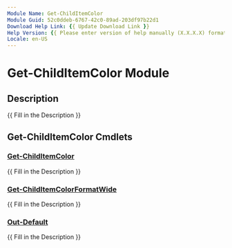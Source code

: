 ```yaml
---
Module Name: Get-ChildItemColor
Module Guid: 52c0ddeb-6767-42c0-89ad-203df97b22d1
Download Help Link: {{ Update Download Link }}
Help Version: {{ Please enter version of help manually (X.X.X.X) format }}
Locale: en-US
---
```


# Get-ChildItemColor Module
## Description
{{ Fill in the Description }}

## Get-ChildItemColor Cmdlets
### [Get-ChildItemColor](Get-ChildItemColor.md)
{{ Fill in the Description }}

### [Get-ChildItemColorFormatWide](Get-ChildItemColorFormatWide.md)
{{ Fill in the Description }}

### [Out-Default](Out-Default.md)
{{ Fill in the Description }}

